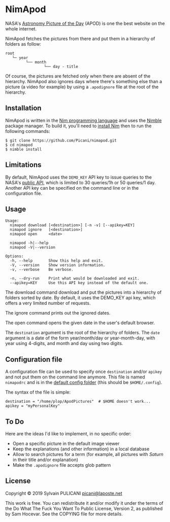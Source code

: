 NimApod
=======

NASA's [Astronomy Picture of the Day][1] (APOD) is one the best website on the
whole internet.

NimApod fetches the pictures from there and put them in a hierarchy of folders
as follow:

    root
       └─ year
             └── month
                     └── day - title

Of course, the pictures are fetched only when there are absent of the
hierarchy. NimApod also ignores days where there's something else than a
picture (a video for example) by using a `.apodignore` file at the root of
the hierarchy.


Installation
------------

NimApod is written in the [Nim programming language][2] and uses the
[Nimble][5] package manager. To build it, you'll need to [install Nim][3]
then to run the following commands:

    $ git clone https://github.com/Picani/nimapod.git
    $ cd nimapod
    $ nimble install


Limitations
-----------

By default, NimApod uses the `DEMO_KEY` API key to issue queries to the NASA's
[public API][4], which is limited to 30 queries/1h or 50 queries/1 day. Another
API key can be specified on the command line or in the configuration file.


Usage
-----

    Usage:
      nimapod download [<destination>] [-n -v] [--apikey=KEY]
      nimapod ignore   [<destination>]
      nimapod open     <date>
    
      nimapod -h|--help
      nimapod -V|--version

    Options:
      -h, --help       Show this help and exit.
      -V, --version    Show version information.
      -v, --verbose    Be verbose.
    
      -n, --dry-run    Print what would be downloaded and exit.
      --apikey=KEY     Use this API key instead of the default one.
      

The download command download and put the pictures into a hierarchy of folders
sorted by date. By default, it uses the DEMO_KEY api key, which offers a very
limited number of requests.

The ignore command prints out the ignored dates.

The open command opens the given date in the user's default browser.


The `destination` argument is the root of the hierarchy of folders. The `date`
argument is a date of the form year/month/day or year-month-day, with year
using 4-digits, and month and day using two digits.


Configuration file
------------------

A configuration file can be used to specify once `destination` and/or `apikey`
and not put them on the command line anymore. This file is named `nimapodrc`
and is in the [default config folder][6] (this should be `$HOME/.config`).

The syntax of the file is simple:

    destination = "/home/plop/ApodPictures"  # $HOME doesn't work...
    apikey = "myPersonalKey"


To Do
-----

Here are the ideas I'd like to implement, in no specific order:

* Open a specific picture in the default image viewer
* Keep the explanations (and other information) in a local database
* Allow to search pictures for a term (for example, all pictures with *Saturn*
  in their title and/or explanation)
* Make the `.apodignore` file accepts glob pattern


License
-------

Copyright © 2019 Sylvain PULICANI picani@laposte.net

This work is free. You can redistribute it and/or modify it under the terms
of the Do What The Fuck You Want To Public License, Version 2, as published
by Sam Hocevar. See the COPYING file for more details.



[1]: https://apod.nasa.gov/apod/astropix.html
[2]: https://nim-lang.org
[3]: https://nim-lang.org/install.html
[4]: https://api.nasa.gov/index.html
[5]: github.com/nim-lang/nimble
[6]: https://specifications.freedesktop.org/basedir-spec/basedir-spec-latest.html
